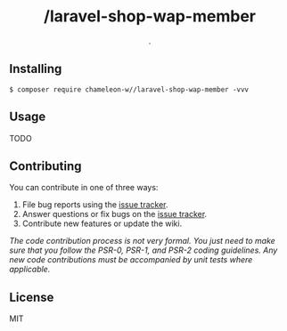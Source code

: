 <h1 align="center"> /laravel-shop-wap-member </h1>

<p align="center"> .</p>


## Installing

```shell
$ composer require chameleon-w//laravel-shop-wap-member -vvv
```

## Usage

TODO

## Contributing

You can contribute in one of three ways:

1. File bug reports using the [issue tracker](https://github.com/chamemeonw//laravel-shop-wap-member/issues).
2. Answer questions or fix bugs on the [issue tracker](https://github.com/chamemeonw//laravel-shop-wap-member/issues).
3. Contribute new features or update the wiki.

_The code contribution process is not very formal. You just need to make sure that you follow the PSR-0, PSR-1, and PSR-2 coding guidelines. Any new code contributions must be accompanied by unit tests where applicable._

## License

MIT